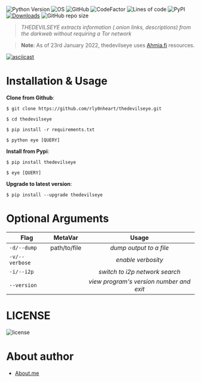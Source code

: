 ![Python Version](https://img.shields.io/badge/python-3.x-blue?style=flat&logo=python)
![OS](https://img.shields.io/badge/OS-GNU%2FLinux-red?style=flat&logo=linux)
![GitHub](https://img.shields.io/github/license/rly0nheart/thedevilseye?style=flat&logo=github)
![CodeFactor](https://www.codefactor.io/repository/github/rly0nheart/thedevilseye/badge)
![Lines of code](https://img.shields.io/tokei/lines/github/rly0nheart/thedevilseye?style=flat&logo=github)
![PyPI](https://img.shields.io/pypi/v/thedevilseye?style=flat&logo=pypi)
[![Downloads](https://static.pepy.tech/personalized-badge/thedevilseye?period=total&units=international_system&left_color=black&right_color=orange&left_text=pypi+downloads&logo=pypi)](https://pepy.tech/project/thedevilseye)
![GitHub repo size](https://img.shields.io/github/repo-size/rly0nheart/thedevilseye?style=flat&logo=github)

> *THEDEVILSEYE extracts information (.onion links, descriptions) from the darkweb without requiring a Tor network*

> **Note**: As of 23rd January 2022, thedevilseye uses [Ahmia.fi](https://ahmia.fi) resources.

[![asciicast](https://asciinema.org/a/450047.svg)](https://asciinema.org/a/450047)

# Installation & Usage
**Clone from Github**:
```
$ git clone https://github.com/rly0nheart/thedevilseye.git
```

```
$ cd thedevilseye
```

```
$ pip install -r requirements.txt
```

```
$ python eye [QUERY]
```

**Install from Pypi**:
```
$ pip install thedevilseye
```

```
$ eye [QUERY]
```

**Upgrade to latest version**:
```
$ pip install --upgrade thedevilseye
```


# Optional Arguments
| Flag          |MetaVar|                 Usage|
| ------------- |:----------------------:|:---------:|
| <code>-d/--dump</code>      |   path/to/file |  *dump output to a file*|
| <code>-v/--verbose</code>  |    |  *enable verbosity*  |
| <code>-i/--i2p</code>  |    |  *switch to i2p network search*  |
| <code>--version</code>  |    |  *view program's version number and exit*  |


# LICENSE
![license](https://user-images.githubusercontent.com/74001397/137917929-2f2cdb0c-4d1d-4e4b-9f0d-e01589e027b5.png)

# About author
* [About.me](https://about.me/rly0nheart)
